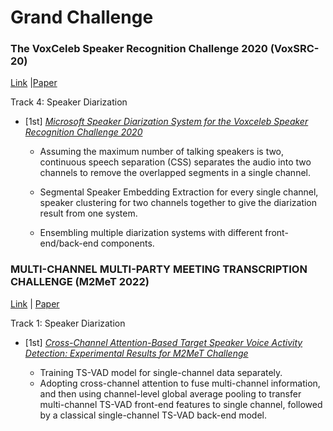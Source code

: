 # Grand Challenge  



### The VoxCeleb Speaker Recognition Challenge 2020 (VoxSRC-20) 

[Link](https://www.robots.ox.ac.uk/~vgg/data/voxceleb/competition2020.html) |[Paper](https://arxiv.org/abs/2012.06867)

Track 4: Speaker Diarization 

- [1st] [*Microsoft Speaker Diarization System for the Voxceleb Speaker Recognition Challenge 2020*](https://ieeexplore.ieee.org/document/9413832)

  - Assuming the maximum number of talking speakers is two, continuous speech separation (CSS) separates the audio into two channels to remove the overlapped segments in a single channel.
  
  - Segmental Speaker Embedding Extraction for every single channel, speaker clustering for two channels together to give the diarization result from one system.
  - Ensembling multiple diarization systems with different front-end/back-end components.



### MULTI-CHANNEL MULTI-PARTY MEETING TRANSCRIPTION CHALLENGE (M2MeT 2022)

[Link](https://www.alibabacloud.com/zh/m2met-alimeeting) | [Paper](https://arxiv.org/abs/2110.07393?spm=a3c0i.25445127.6216726530.1.c9821cc9MPPUjG&file=2110.07393)

Track 1: Speaker Diarization 

- [1st] [*Cross-Channel Attention-Based Target Speaker Voice Activity Detection: Experimental Results for M2MeT Challenge*](https://arxiv.org/abs/2202.02687)

  - Training TS-VAD model for single-channel data separately.
  - Adopting cross-channel attention to fuse multi-channel information, and then using channel-level global average pooling to transfer multi-channel TS-VAD front-end features to single channel, followed by a classical single-channel TS-VAD back-end model.

  

   



